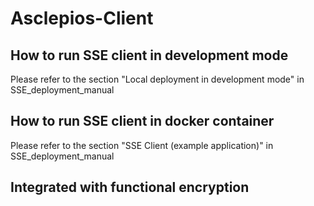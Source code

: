 # Asclepios-Client

## How to run SSE client in development mode
Please refer to the section "Local deployment in development mode" in SSE_deployment_manual
## How to run SSE client in docker container
Please refer to the section "SSE Client (example application)" in SSE_deployment_manual
## Ιntegrated with functional encryption
